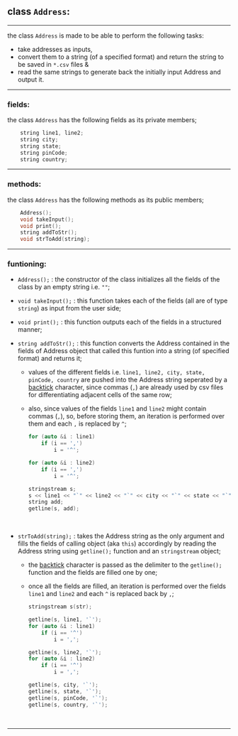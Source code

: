 ## class `Address`:
___
the class `Address` is made to be able to perform the following tasks:
- take addresses as inputs,
- convert them to a string (of a specified format) and return the string to be saved in `*.csv` files &
- read the same strings to generate back the initially input Address and output it.

___
### fields:
the class `Address` has the following fields as its private members;
```cpp
    string line1, line2;
    string city;
    string state;
    string pinCode;
    string country;
```

___
### methods:
the class `Address` has the following methods as its public members;
```cpp
    Address();
    void takeInput();
    void print();
    string addToStr();
    void strToAdd(string);
```
___
### funtioning:
- `Address();` : the constructor of the class initializes all the fields of the class by an empty string i.e. `""`;
- `void takeInput();` : this function takes each of the fields (all are of type `string`) as input from the user side;
- `void print();` : this function outputs each of the fields in a structured manner;
- `string addToStr();` : this function converts the Address contained in the fields of Address object that called this funtion into a string (of specified format) and returns it;

    - values of the different fields i.e. `line1, line2, city, state, pinCode, country` are pushed into the Address string seperated by a [backtick](https://en.wikipedia.org/wiki/Grave_accent) character, since commas (`,`) are already used by csv files for differentiating adjacent cells of the same row;
    - also, since values of the fields `line1` and `line2` might contain commas (`,`), so, before storing them, an iteration is performed over them and each `,` is replaced by `^`;

        ```cpp
        for (auto &i : line1)
            if (i == ',')
                i = '^';

        for (auto &i : line2)
            if (i == ',')
                i = '^';

        stringstream s;
        s << line1 << "`" << line2 << "`" << city << "`" << state << "`" << pinCode << "`" << country;
        string add;
        getline(s, add);
        ```

<br>

 - `strToAdd(string);` : takes the Address string as the only argument and fills the fields of calling object (aka `this`) accordingly by reading the Address string using `getline();` function and an `stringstream` object;

    - the [backtick](https://en.wikipedia.org/wiki/Grave_accent) character is passed as the delimiter to the `getline();` function and the fields are filled one by one;
    - once all the fields are filled, an iteration is performed over the fields `line1` and `line2` and each `^` is replaced back by `,`;

        ```cpp
        stringstream s(str);
        
        getline(s, line1, '`');
        for (auto &i : line1)
            if (i == '^')
                i = ',';

        getline(s, line2, '`');
        for (auto &i : line2)
            if (i == '^')
                i = ',';

        getline(s, city, '`');
        getline(s, state, '`');
        getline(s, pinCode, '`');
        getline(s, country, '`');
        ```

<br>

___